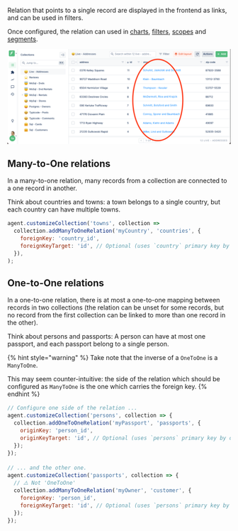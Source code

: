 Relation that points to a single record are displayed in the frontend as links, and can be used in filters.

Once configured, the relation can used in
[charts](https://docs.forestadmin.com/user-guide/dashboards/charts),
[filters](https://docs.forestadmin.com/user-guide/getting-started/master-your-ui/the-table-view#add-one-or-several-filters),
[scopes](https://docs.forestadmin.com/user-guide/collections/scopes) and
[segments](https://docs.forestadmin.com/user-guide/collections/segments).

![Many-to-One relation in the table view](../../assets/relationships-single-link.png)

## Many-to-One relations

In a many-to-one relation, many records from a collection are connected to a one record in another.

Think about countries and towns: a town belongs to a single country, but each country can have multiple towns.

```javascript
agent.customizeCollection('towns', collection =>
  collection.addManyToOneRelation('myCountry', 'countries', {
    foreignKey: 'country_id',
    foreignKeyTarget: 'id', // Optional (uses `country` primary key by default)
  }),
);
```

## One-to-One relations

In a one-to-one relation, there is at most a one-to-one mapping between records in two collections (the relation can be unset for some records, but no record from the first collection can be linked to more than one record in the other).

Think about persons and passports: A person can have at most one passport, and each passport belong to a single person.

{% hint style="warning" %}
Take note that the inverse of a `OneToOne` is a `ManyToOne`.

This may seem counter-intuitive: the side of the relation which should be configured as `ManyToOne` is the one which carries the foreign key.
{% endhint %}

```javascript
// Configure one side of the relation ...
agent.customizeCollection('persons', collection => {
  collection.addOneToOneRelation('myPassport', 'passports', {
    originKey: 'person_id',
    originKeyTarget: 'id', // Optional (uses `persons` primary key by default)
  });
});

// ... and the other one.
agent.customizeCollection('passports', collection => {
  // ⚠️ Not 'OneToOne'
  collection.addManyToOneRelation('myOwner', 'customer', {
    foreignKey: 'person_id',
    foreignKeyTarget: 'id', // Optional (uses `persons` primary key by default)
  });
});
```
